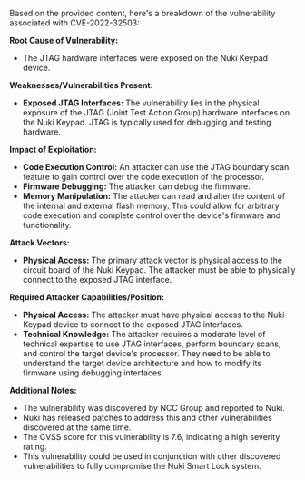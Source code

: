 Based on the provided content, here's a breakdown of the vulnerability associated with CVE-2022-32503:

**Root Cause of Vulnerability:**
- The JTAG hardware interfaces were exposed on the Nuki Keypad device.

**Weaknesses/Vulnerabilities Present:**
- **Exposed JTAG Interfaces:** The vulnerability lies in the physical exposure of the JTAG (Joint Test Action Group) hardware interfaces on the Nuki Keypad. JTAG is typically used for debugging and testing hardware.

**Impact of Exploitation:**
- **Code Execution Control:** An attacker can use the JTAG boundary scan feature to gain control over the code execution of the processor.
- **Firmware Debugging:** The attacker can debug the firmware.
- **Memory Manipulation:** The attacker can read and alter the content of the internal and external flash memory. This could allow for arbitrary code execution and complete control over the device's firmware and functionality.

**Attack Vectors:**
- **Physical Access:** The primary attack vector is physical access to the circuit board of the Nuki Keypad. The attacker must be able to physically connect to the exposed JTAG interface.

**Required Attacker Capabilities/Position:**
- **Physical Access:** The attacker must have physical access to the Nuki Keypad device to connect to the exposed JTAG interfaces.
- **Technical Knowledge:** The attacker requires a moderate level of technical expertise to use JTAG interfaces, perform boundary scans, and control the target device's processor. They need to be able to understand the target device architecture and how to modify its firmware using debugging interfaces.

**Additional Notes:**

*   The vulnerability was discovered by NCC Group and reported to Nuki.
*   Nuki has released patches to address this and other vulnerabilities discovered at the same time.
*   The CVSS score for this vulnerability is 7.6, indicating a high severity rating.
*   This vulnerability could be used in conjunction with other discovered vulnerabilities to fully compromise the Nuki Smart Lock system.